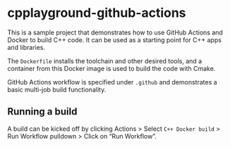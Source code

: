 # cpplayground-github-actions
This is a sample project that demonstrates how to use GitHub Actions and Docker to build C++ code. It can be used as a starting point for C++ apps and libraries.

The `Dockerfile` installs the toolchain and other desired tools, and a container from this Docker image is used to build the code with Cmake. 

GitHub Actions workflow is specified under `.github` and demonstrates a basic multi-job build functionality. 

## Running a build
A build can be kicked off by clicking Actions > Select `C++ Docker build` > Run Workflow pulldown > Click on “Run Workflow”.
